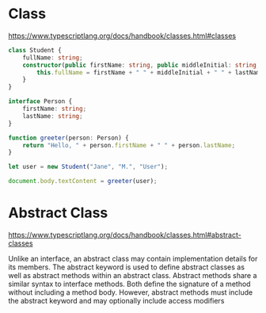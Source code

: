 # Class
https://www.typescriptlang.org/docs/handbook/classes.html#classes
```typescript
class Student {
    fullName: string;
    constructor(public firstName: string, public middleInitial: string, public lastName: string) {
        this.fullName = firstName + " " + middleInitial + " " + lastName;
    }
}

interface Person {
    firstName: string;
    lastName: string;
}

function greeter(person: Person) {
    return "Hello, " + person.firstName + " " + person.lastName;
}

let user = new Student("Jane", "M.", "User");

document.body.textContent = greeter(user);
```

# Abstract Class
https://www.typescriptlang.org/docs/handbook/classes.html#abstract-classes

Unlike an interface, an abstract class may contain implementation details for its members. 
The abstract keyword is used to define abstract classes as well as abstract methods within an abstract class.
Abstract methods share a similar syntax to interface methods. Both define the signature of a method without including a method body. However, abstract methods must include the abstract keyword and may optionally include access modifiers
